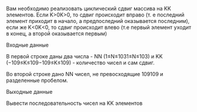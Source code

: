Вам необходимо реализовать циклический сдвиг массива на KK элементов. Если K>0K>0, то сдвиг происходит вправо (т. е последний элемент приходит в начало, а предпоследний оказывается последним), если же K<0K<0, то сдвиг происходит влево (т.е первый элемент уходит в конец, а второй оказывается первым)

Входные данные

В первой строке даны два числа - NN (1≤N≤1031≤N≤103) и KK (−109≤K≤109−109≤K≤109) - количество чисел и сам сдвиг.

Во второй строке дано NN чисел, не превосходящие 109109 и разделенные пробелом.

Выходные данные

Вывести последовательность чисел на KK элементов